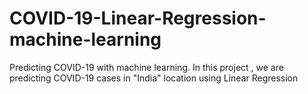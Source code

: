 # COVID-19-Linear-Regression-machine-learning
 Predicting COVID-19 with machine learning.  In this project , we are predicting COVID-19 cases in "India" location using Linear Regression
